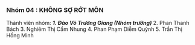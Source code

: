 ### Nhóm 04 : KHÔNG SỢ RỚT MÔN ###

Thành viên nhóm:
***1. Đào Võ Trường Giang (Nhóm trưởng)***
2. Phan Thanh Bách
3. Nghiêm Thị Cẩm Nhung
4. Phan Phạm Diễm Quỳnh
5. Trần Thị Hồng Minh
